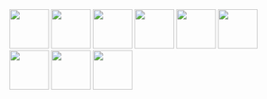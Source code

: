 <img src="[https://assets.bein.com/mena/sites/3/2015/06/beIN_SPORTS1_PREMIUM_Digital_Mono.png](https://static.sky.co.nz/sky/channel-logos/051_sky_sport_1_logo_stack_rgb.png)https://static.sky.co.nz/sky/channel-logos/051_sky_sport_1_logo_stack_rgb.png" width="70">
<img src="[https://assets.bein.com/mena/sites/3/2015/06/beIN_SPORTS1_PREMIUM_Digital_Mono.png](https://static.sky.co.nz/sky/channel-logos/051_sky_sport_1_logo_stack_rgb.png)https://static.sky.co.nz/sky/channel-logos/051_sky_sport_2_logo_stack_rgb.png" width="70">
<img src="[https://assets.bein.com/mena/sites/3/2015/06/beIN_SPORTS1_PREMIUM_Digital_Mono.png](https://static.sky.co.nz/sky/channel-logos/051_sky_sport_1_logo_stack_rgb.png)https://static.sky.co.nz/sky/channel-logos/051_sky_sport_3_logo_stack_rgb.png" width="70">
<img src="[https://assets.bein.com/mena/sites/3/2015/06/beIN_SPORTS1_PREMIUM_Digital_Mono.png](https://static.sky.co.nz/sky/channel-logos/051_sky_sport_1_logo_stack_rgb.png)https://static.sky.co.nz/sky/channel-logos/051_sky_sport_4_logo_stack_rgb.png" width="70">
<img src="[https://assets.bein.com/mena/sites/3/2015/06/beIN_SPORTS1_PREMIUM_Digital_Mono.png](https://static.sky.co.nz/sky/channel-logos/051_sky_sport_1_logo_stack_rgb.png)https://static.sky.co.nz/sky/channel-logos/051_sky_sport_5_logo_stack_rgb.png" width="70">
<img src="[https://assets.bein.com/mena/sites/3/2015/06/beIN_SPORTS1_PREMIUM_Digital_Mono.png](https://static.sky.co.nz/sky/channel-logos/051_sky_sport_1_logo_stack_rgb.png)https://static.sky.co.nz/sky/channel-logos/051_sky_sport_6_logo_stack_rgb.png" width="70">
<img src="[https://assets.bein.com/mena/sites/3/2015/06/beIN_SPORTS1_PREMIUM_Digital_Mono.png](https://static.sky.co.nz/sky/channel-logos/051_sky_sport_1_logo_stack_rgb.png)https://static.sky.co.nz/sky/channel-logos/051_sky_sport_7_logo_stack_rgb.png" width="70">
<img src="[https://assets.bein.com/mena/sites/3/2015/06/beIN_SPORTS1_PREMIUM_Digital_Mono.png](https://static.sky.co.nz/sky/channel-logos/051_sky_sport_1_logo_stack_rgb.png)https://static.sky.co.nz/sky/channel-logos/051_sky_sport_8_logo_stack_rgb.png" width="70">
<img src="[https://assets.bein.com/mena/sites/3/2015/06/beIN_SPORTS1_PREMIUM_Digital_Mono.png](https://static.sky.co.nz/sky/channel-logos/051_sky_sport_1_logo_stack_rgb.png)https://static.sky.co.nz/sky/channel-logos/051_sky_sport_9_logo_stack_rgb.png" width="70">
